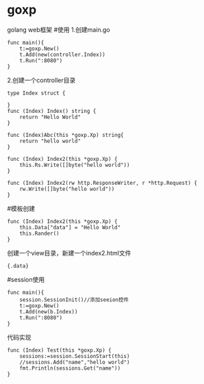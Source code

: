 # goxp
golang web框架
#使用
1.创建main.go
```
func main(){
	t:=goxp.New()
	t.Add(new(controller.Index))
	t.Run(":8080")
}
```

2.创建一个controller目录
```
type Index struct {
	
}
func (Index) Index() string {
	return "Hello World"
}
```
```
func (Index)Abc(this *goxp.Xp) string{
	return "hello world"
}
```

```
func (Index) Index2(this *goxp.Xp) {
    this.Rs.Write([]byte("hello world"))
}

func (Index) Index2(rw http.ResponseWriter, r *http.Request) {
    rw.Write([]byte("hello world"))
}
```

#模板创建
```
func (Index) Index2(this *goxp.Xp) {
    this.Data["data"] = "Hello World"
    this.Rander()
}
```
创建一个view目录，新建一个index2.html文件
```
{.data}
```

#session使用
```
func main(){
	session.SessionInit()//添加seeion控件
	t:=goxp.New()
	t.Add(new(b.Index))
	t.Run(":8080")
}
```
代码实现
```
func (Index) Test(this *goxp.Xp) {
	sessions:=session.SessionStart(this)
	//sessions.Add("name","hello world")
	fmt.Println(sessions.Get("name"))
}
```

